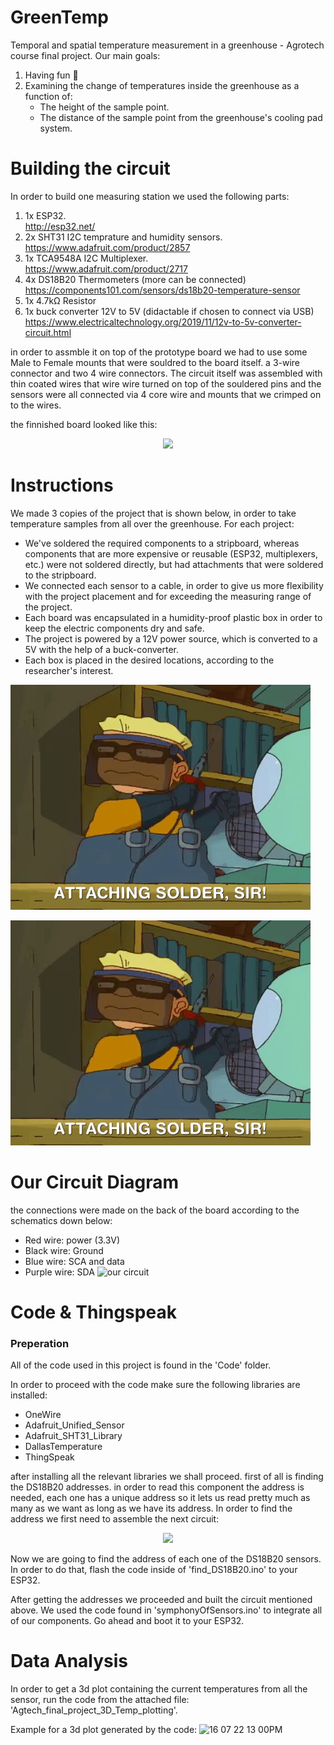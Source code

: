 # GreenTemp
Temporal and spatial temperature measurement in a greenhouse - Agrotech course final project.
Our main goals:
1. Having fun 🥳
2. Examining the change of temperatures inside the greenhouse as a function of:
    - The height of the sample point.
    - The distance of the sample point from the greenhouse's cooling pad system.

# Building the circuit
In order to build one measuring station we used the following parts:
1. 1x ESP32.<br>
    http://esp32.net/
2. 2x SHT31 I2C temprature and humidity sensors.<br>
    https://www.adafruit.com/product/2857
3. 1x TCA9548A I2C Multiplexer.<br>
    https://www.adafruit.com/product/2717
4. 4x DS18B20 Thermometers (more can be connected)<br>
    https://components101.com/sensors/ds18b20-temperature-sensor
5. 1x 4.7kΩ Resistor
6. 1x buck converter 12V to 5V (didactable if chosen to connect via USB)<br>
    https://www.electricaltechnology.org/2019/11/12v-to-5v-converter-circuit.html

in order to assmble it on top of the prototype board we had to use some Male to Female mounts that were souldred to the board itself. a 3-wire connector and two 4 wire connectors. The circuit itself was assembled with thin coated wires that wire wire turned on top of the souldered pins and the sensors were all connected via 4 core wire and mounts that we crimped on to the wires.

the finnished board looked like this:
<p align="center">
<img src="https://user-images.githubusercontent.com/107586157/176545093-fced8147-ff82-42ee-ba7c-0c1321bde8c0.jpg" width="500">
</p>



# Instructions
We made 3 copies of the project that is shown below, in order to take temperature samples from all over the greenhouse.
For each project:
- We've soldered the required components to a stripboard, whereas components that are more expensive or reusable (ESP32, multiplexers, etc.) were not soldered directly, but had attachments that were soldered to the stripboard.
- We connected each sensor to a cable, in order to give us more flexibility with the project placement and for exceeding the measuring range of the project.
- Each board was encapsulated in a humidity-proof plastic box in order to keep the electric components dry and safe.
- The project is powered by a 12V power source, which is converted to a 5V with the help of a buck-converter.
- Each box is placed in the desired locations, according to the researcher's interest.

![A GIF](/Images/giphy.gif)
<p>
    <img src="/Images/giphy.gif" width="480" height="360" frameBorder="0">
</p>

# Our Circuit Diagram
the connections were made on the back of the board according to the schematics down below:

- Red wire: power (3.3V)
- Black wire: Ground
- Blue wire: SCA and data
- Purple wire: SDA
![our circuit](https://user-images.githubusercontent.com/107586157/176541063-b7465c39-da76-41f2-b240-bf56e5ab83b7.jpg)
# Code & Thingspeak
### Preperation ###
All of the code used in this project is found in the 'Code' folder.

In order to proceed with the code make sure the following libraries are installed:
- OneWire
- Adafruit_Unified_Sensor
- Adafruit_SHT31_Library
- DallasTemperature
- ThingSpeak

after installing all the relevant libraries we shall proceed.
first of all is finding the DS18B20 addresses. in order to read this component the address is needed, each one has a unique address so it lets us read pretty much as many as we want as long as we have its address.
In order to find the address we first need to assemble the next circuit:
<p align="center">
<img src="https://user-images.githubusercontent.com/107586157/177033550-8902eeaa-9344-484f-84fa-824816cc395d.jpg" width="500">
</p>

Now we are going to find the address of each one of the DS18B20 sensors. 
In order to do that, flash the code inside of 'find_DS18B20.ino' to your ESP32.

After getting the addresses we proceeded and built the circuit mentioned above. We used the code found in 'symphonyOfSensors.ino' to integrate all of our components.
Go ahead and boot it to your ESP32.




# Data Analysis
In order to get a 3d plot containing the current temperatures from all the sensor, run the code from the attached file: 'Agtech_final_project_3D_Temp_plotting'.

Example for a 3d plot generated by the code:
![16 07 22 13 00PM](https://user-images.githubusercontent.com/101471376/179350166-53a21ea5-4fd9-4407-a724-bfb912f72c4f.png)


